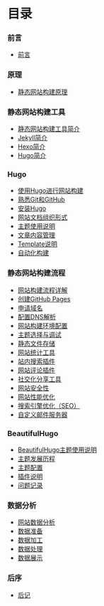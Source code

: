 # 目录

### 前言

- [前言](README.md)


### 原理

- [静态网站构建原理](concepts/principle.md)


### 静态网站构建工具

- [静态网站构建工具简介](tools/intro.md)
- [Jekyll简介](tools/jekyll.md)
- [Hexo简介](tools/hexo.md)
- [Hugo简介](tools/hugo.md)


### Hugo

- [使用Hugo进行网站构建](hugo/why-hugo.md)
- [熟悉Git和GitHub](hugo/get-familar-with-git-and-github.md)
- [安装Hugo](hugo/install-hugo.md)
- [网站文档组织形式]()
- [主题使用说明]()
- [文章内容管理]()
- [Template说明](hugo/template-introduction.md)
- [自动化构建]()


### 静态网站构建流程

- [网站构建流程详解](steps/index.md)
- [创建GitHub Pages](steps/create-github-pages.md)
- [申请域名](steps/domain-name-apply.md)
- [配置DNS解析](steps/dns-setup.md)
- [网站构建环境配置](steps/env-setup.md)
- [主题选择与调试](steps/themes.md)
- [静态文件存储](steps/static-file-storage.md)
- [网站统计工具](steps/web-analytics-plugin.md)
- [站内搜索插件](steps/searching-plugin.md)
- [网站评论插件](steps/comment-plugin.md)
- [社交化分享工具](steps/social-share-plugin.md)
- [网站安全性](steps/security.md)
- [网站性能优化](steps/website-performence-optimization.md)
- [搜索引擎优化（SEO）](steps/seo.md)
- [自定义邮件服务器](steps/custom-email-server.md)


### BeautifulHugo

- [BeautifulHugo主题使用说明](theme/beautifulhugo-overview.md)
- [主题发展历程]()
- [主题配置]()
- [插件说明]()
- [问题记录]()


### 数据分析

- [网站数据分析]()
- [数据准备]()
- [数据加工]()
- [数据处理]()
- [数据展示]()


### 后序

- [后记]()

